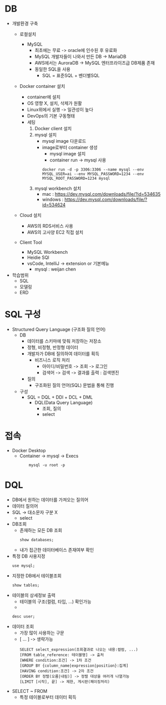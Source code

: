 # DB
- 개발환경 구축
    - 로컬설치
        - MySQL
            - 최초에는 무료 -> oracle에 인수된 후 유료화
            - MySQL 개발자들이 나와서 만든 DB -> MariaDB
            - AWS에서는 AuroraDB -> MySQL 엔터프라이즈급 DB제품 존재
            - 동일한 SQL을 사용
                - SQL = 표준SQL + 벤더별SQL

    - Docker container 설치
        - container에 설치
        - OS 영향 X, 설치, 삭제가 원활
        - Linux위에서 실행 -> 일관성이 높다
        - DevOps의 기본 구동형태
        - 세팅
            1. Docker client 설치
            2. mysql 설치
                - mysql image 다운로드
                - image로부터 container 생성
                    - mysql image 설치
                    - container run -> mysql 사용
                    ```
                    docker run -d -p 3306:3306 --name mysql --env MYSQL_USER=ai --env MYSQL_PASSWORD=1234 --env MYSQL_ROOT_PASSWORD=1234 mysql
                    ```
            3. mysql workbench 설치
                - mac : https://dev.mysql.com/downloads/file/?id=534635 
                - windows : https://dev.mysql.com/downloads/file/?id=534624
    - Cloud 설치
        - AWS의 RDS서비스 사용
        - AWS의 고사양 EC2 직접 설치
    - Client Tool
        - MySQL Workbench
        - Heidie SQl
        - vsCode, IntelliJ -> extension or 기본메뉴
            - mysql : weijan chen
- 학습범위
    - SQL
    - 모델링
    - ERD

# SQL 구성
- Structured Query Language (구조화 질의 언어)
    - DB
        - 데이터를 스키마에 맞춰 저장하는 저장소
        - 정형, 비정형, 반정형 데이터
        - 개발자가 DB에 질의하여 데이터를 획득
            - 비즈니스 로직 처리
                - 아이디/비밀번호 -> 조회 -> 로그인
                - 검색어 -> 검색 -> 결과를 출력 : 검색엔진
        - 질의
            - 구조화된 질의 언어(SQL) 문법을 통해 진행
    - 구성
        - SQL = DQL + DDl + DCL + DML
            - DQL(Data Query Language)
                - 조회, 질의
                - select

# 접속
- Docker Desktop
    - Container -> mysql -> Execs
        ```
            mysql -u root -p
        ```

# DQL
- DB에서 원하는 데이터를 가져오는 질의어
- 데이터 질의어
- SQL -> 대소문자 구분 X
    - select
- DB조회
    - 존재하는 모든 DB 조회
        ```
        show databases;
        ```
    - 내가 접근한 데이터베이스 존재여부 확인
- 특정 DB 사용지정
    ```
    use mysql;
    ```
- 지정한 DB에서 테이블조회
    ```
    show tables;
    ```
- 테이블의 상세정보 출력
    - 테이블의 구조(컬럼, 타입, ...) 확인가능
    - 
    ```
    desc user;
    ```
- 데이터 조회
    - 가장 많이 사용하는 구문
    - [ ... ] -> 생략가능
        ```
        SELECT select_expression(조회결과로 나오는 내용:컬럼, ...)
        [FROM table_reference: 테이블명] -> 출처
        [WHERE condition:조건] -> 1차 조건
        [GROUP BY {column_name|expression|position}:집계]
        [HAVING condition:조건] -> 2차 조건
        [ORDER BY 정렬(오름|내림)] -> 정렬 대상을 여러개 나열가능 
        [LIMIT [시작], 끝] -> 제한, 게시판(페이징처리)
        ```
- SELECT ~ FROM
    - 특정 테이블로부터 데이터 획득
    


            



